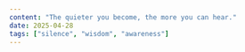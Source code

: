 ```yaml
---
content: "The quieter you become, the more you can hear."
date: 2025-04-28
tags: ["silence", "wisdom", "awareness"]
---
```

